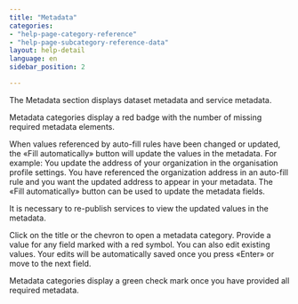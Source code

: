 ```yaml
---
title: "Metadata"
categories:
- "help-page-category-reference"
- "help-page-subcategory-reference-data"
layout: help-detail
language: en
sidebar_position: 2

---
```


The Metadata section displays dataset metadata and service metadata.

Metadata categories display a red badge with the number of missing required metadata elements.

When values referenced by auto-fill rules have been changed or updated, the «Fill automatically» button will update the values in the metadata. For example: You update the address of your organization in the organisation profile settings. You have referenced the organization address in an auto-fill rule and you want the updated address to appear in your metadata. The «Fill automatically» button can be used to update the metadata fields.

It is necessary to re-publish services to view the updated values in the metadata.

Click on the title or the chevron to open a metadata category. Provide a value for any field marked with a red symbol. You can also edit existing values. Your edits will be automatically saved once you press «Enter» or move to the next field.

Metadata categories display a green check mark once you have provided all required metadata.
